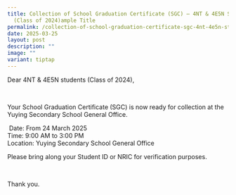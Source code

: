 ```yaml
---
title: Collection of School Graduation Certificate (SGC) – 4NT & 4E5N Students
  (Class of 2024)ample Title
permalink: /collection-of-school-graduation-certificate-sgc-4nt-4e5n-students-class-of-2024-ample-title/
date: 2025-03-25
layout: post
description: ""
image: ""
variant: tiptap
---
```

<p>Dear 4NT &amp; 4E5N students (Class of 2024),</p>
<p>&nbsp;</p>
<p>Your School Graduation Certificate (SGC) is now ready for collection at
the Yuying Secondary School General Office.</p>
<p>&nbsp;Date: From 24 March 2025
<br>Time: 9:00 AM to 3:00 PM
<br>Location: Yuying Secondary School General Office</p>
<p></p>
<p>Please bring along your Student ID or NRIC for verification purposes.</p>
<p>&nbsp;</p>
<p>Thank you.</p>